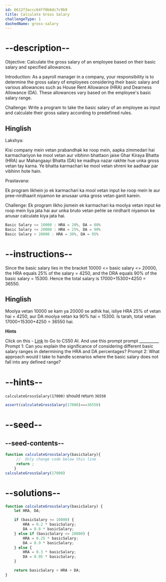 ```yaml
---
id: 6612f3accc64ff0b6dc7c9b9
title: Calculate Gross Salary
challengeType: 1
dashedName: gross-salary
---
```


# --description--

Objective: Calculate the gross salary of an employee based on their basic salary and specified allowances.

Introduction: As a payroll manager in a company, your responsibility is to determine the gross salary of employees considering their basic salary and various allowances such as House Rent Allowance (HRA) and Dearness Allowance (DA). These allowances vary based on the employee's basic salary range.


Challenge: Write a program to take the basic salary of an employee as input and calculate their gross salary according to predefined rules.

<h2>Hinglish</h2>

Lakshya:

Kisi company mein vetan prabandhak ke roop mein, aapka zimmedari hai karmachariyon ke mool vetan aur vibhinn bhattaon jaise Ghar Kiraya Bhatta (HRA) aur Mahangaayi Bhatta (DA) ke madhya nazar rakhte hue unka gross vetan tay karna. Ye bhatta karmachari ke mool vetan shreni ke aadhaar par vibhinn hote hain.

Prastavana:

Ek program likhein jo ek karmachari ka mool vetan input ke roop mein le aur pree-nirdhaarit niyamon ke anusaar unka gross vetan ganit karein.

Challenge: Ek program likho jismein ek karmachari ka moolya vetan input ke roop mein liya jata hai aur unka bruto vetan pehle se nirdharit niyamon ke anusar calculate kiya jata hai.



```js
Basic Salary <= 10000 : HRA = 20%, DA = 80%
Basic Salary <= 20000 : HRA = 25%, DA = 90%
Basic Salary > 20000 : HRA = 30%, DA = 95%
```

# --instructions--

Since the basic salary lies in the bracket 10000 <= basic salary <= 20000, the HRA equals 25% of the salary = 4250, and the DRA equals 90% of the basic salary = 15300. Hence the total salary is 17000+15300+4250 = 36550.

<h2>Hinglish</h2>

Moolya vetan 10000 se kam ya 20000 se adhik hai, isliye HRA 25% of vetan hai = 4250, aur DA moolya vetan ka 90% hai = 15300. Is tarah, total vetan 17000+15300+4250 = 36550 hai.


**Hints**

Click on this - <a href = "https://cs50.ai/chat">Link</a> to Go to CS50 AI.
And use this prompt prompt __________
Prompt 1: Can you explain the significance of considering different basic salary ranges in determining the HRA and DA percentages?
Prompt 2: What approach would I  take to handle scenarios where the basic salary does not fall into any defined range?

# --hints--

`calculateGrossSalary(17000)` should return `36550`

```js
assert(calculateGrossSalary(17000)===36550)
```

# --seed--

## --seed-contents--

```js
function calculateGrossSalary(basicSalary){
     //  Only change code below this line
     return ;
    }
calculateGrossSalary(17000)
```

# --solutions--

```js
function calculateGrossSalary(basicSalary) {
    let HRA, DA;

    if (basicSalary <= 10000) {
        HRA = 0.2 * basicSalary;
        DA = 0.8 * basicSalary;
    } else if (basicSalary <= 20000) {
        HRA = 0.25 * basicSalary;
        DA = 0.9 * basicSalary;
    } else {
        HRA = 0.3 * basicSalary;
        DA = 0.95 * basicSalary;
    }

    return basicSalary + HRA + DA;
}
```

